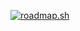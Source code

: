 [<a href="https://roadmap.sh"><img src="https://api.roadmap.sh/v1-badge/tall/64fee2275ce9f4ca58b241d7?variant=dark" alt="roadmap.sh"/></a>](https://roadmap.sh/frontend?s=64fee2275ce9f4ca58b241d7)
